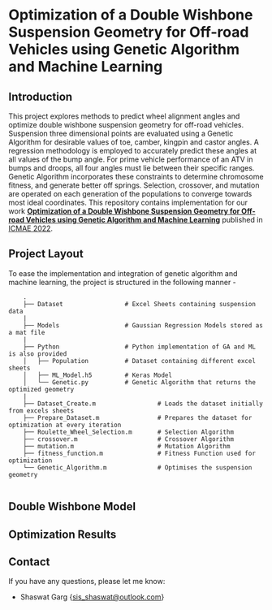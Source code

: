 # Optimization of a Double Wishbone Suspension Geometry for Off-road Vehicles using Genetic Algorithm and Machine Learning

## Introduction

This project explores methods to predict wheel alignment angles and optimize double wishbone suspension geometry for off-road vehicles. Suspension three dimensional points are evaluated using a Genetic Algorithm for desirable values of toe, camber, kingpin and castor angles. A regression methodology is employed to accurately predict these angles at all values of the bump angle. For prime vehicle performance of an ATV in bumps and droops, all four angles must lie between their specific ranges. Genetic Algorithm incorporates these constraints to determine chromosome fitness, and generate better off springs. Selection, crossover, and mutation are operated on each generation of the populations to converge towards most ideal coordinates. This repository contains implementation for our work <a href="https://ieeexplore.ieee.org/document/9852873">**Optimization of a Double Wishbone Suspension Geometry for Off-road Vehicles using Genetic Algorithm and Machine Learning**</a> published in <a href = "http://www.icmae.org">ICMAE 2022</a>.

## Project Layout 

To ease the implementation and integration of genetic algorithm and machine learning, the project is structured in the following manner - 

```
    .
    ├── Dataset                 # Excel Sheets containing suspension data
    |
    ├── Models                  # Gaussian Regression Models stored as a mat file
    |
    ├── Python                  # Python implementation of GA and ML is also provided
    │   ├── Population          # Dataset containing different excel sheets
    │   ├── ML_Model.h5         # Keras Model
    │   └── Genetic.py          # Genetic Algorithm that returns the optimized geometry
    |
    ├── Dataset_Create.m                 # Loads the dataset initially from excels sheets
    ├── Prepare_Dataset.m                # Prepares the dataset for optimization at every iteration
    ├── Roulette_Wheel_Selection.m       # Selection Algorithm
    ├── crossover.m                      # Crossover Algorithm
    ├── mutation.m                       # Mutation Algorithm
    ├── fitness_function.m               # Fitness Function used for optimization
    └── Genetic_Algorithm.m              # Optimises the suspension geometry
    
```
## Double Wishbone Model

## Optimization Results

## Contact

If you have any questions, please let me know:

- Shaswat Garg {[sis_shaswat@outlook.com]()}
